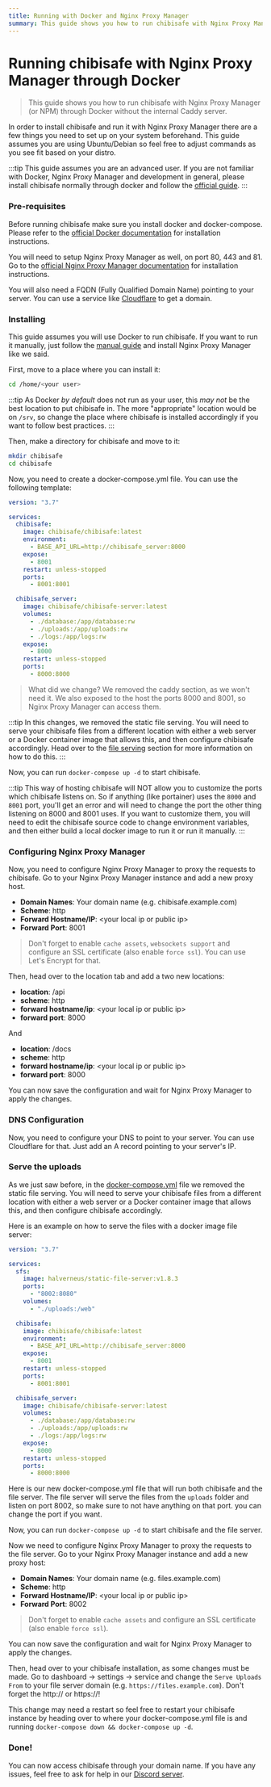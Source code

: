 ```yaml
---
title: Running with Docker and Nginx Proxy Manager
summary: This guide shows you how to run chibisafe with Nginx Proxy Manager (or NPM) through Docker without the internal Caddy server.
---
```


# Running chibisafe with Nginx Proxy Manager through Docker
> This guide shows you how to run chibisafe with Nginx Proxy Manager (or NPM) through Docker without the internal Caddy server.

In order to install chibisafe and run it with Nginx Proxy Manager there are a few things you need to set up on your system beforehand. This guide assumes you are using Ubuntu/Debian so feel free to adjust commands as you see fit based on your distro.

:::tip
  This guide assumes you are an advanced user. If you are not familiar with Docker, Nginx Proxy Manager and development in general, please install chibisafe normally through docker and follow the [official guide](/guides/docs/installation/running-with-docker).
:::

### Pre-requisites

Before running chibisafe make sure you install docker and docker-compose. Please refer to the [official Docker documentation](https://docs.docker.com/get-docker/) for installation instructions.

You will need to setup Nginx Proxy Manager as well, on port 80, 443 and 81. Go to the [official Nginx Proxy Manager documentation](https://nginxproxymanager.com/guide/#quick-setup) for installation instructions.

You will also need a FQDN (Fully Qualified Domain Name) pointing to your server. You can use a service like [Cloudflare](https://www.cloudflare.com/) to get a domain.

### Installing

This guide assumes you will use Docker to run chibisafe. If you want to run it manually, just follow the [manual guide](/guides/running-manually) and install Nginx Proxy Manager like we said.

First, move to a place where you can install it:

```bash
cd /home/<your user>
```

:::tip
  As Docker *by default* does not run as your user, this *may not* be the best location to put chibisafe in.
  The more "appropriate" location would be on `/srv`, so change the place where chibisafe is installed accordingly if you want to follow best practices.
:::

Then, make a directory for chibisafe and move to it:

```bash
mkdir chibisafe
cd chibisafe
```

Now, you need to create a docker-compose.yml file. You can use the following template:

```yaml
version: "3.7"

services:
  chibisafe:
    image: chibisafe/chibisafe:latest
    environment:
      - BASE_API_URL=http://chibisafe_server:8000
    expose:
      - 8001
    restart: unless-stopped
    ports:
      - 8001:8001

  chibisafe_server:
    image: chibisafe/chibisafe-server:latest
    volumes:
      - ./database:/app/database:rw
      - ./uploads:/app/uploads:rw
      - ./logs:/app/logs:rw
    expose:
      - 8000
    restart: unless-stopped
    ports:
      - 8000:8000
```

> What did we change?
> We removed the caddy section, as we won't need it. We also exposed to the host the ports 8000 and 8001, so Nginx Proxy Manager can access them.

:::tip
  In this changes, we removed the static file serving. You will need to serve your chibisafe files from a different location with either a web server or a Docker container image that allows this, and then configure chibisafe accordingly.
  Head over to the [file serving](#serve-the-uploads) section for more information on how to do this.
:::

Now, you can run `docker-compose up -d` to start chibisafe.

:::tip
  This way of hosting chibisafe will NOT allow you to customize the ports which chibisafe listens on. So if anything (like portainer) uses the `8000` and `8001` port, you'll get an error and will need to change the port the other thing listening on 8000 and 8001 uses.
  If you want to customize them, you will need to edit the chibisafe source code to change environment variables, and then either build a local docker image to run it or run it manually.
:::

### Configuring Nginx Proxy Manager

Now, you need to configure Nginx Proxy Manager to proxy the requests to chibisafe. Go to your Nginx Proxy Manager instance and add a new proxy host.

- **Domain Names**: Your domain name (e.g. chibisafe.example.com)
- **Scheme**: http
- **Forward Hostname/IP**: \<your local ip or public ip\>
- **Forward Port**: 8001

> Don't forget to enable `cache assets`, `websockets support` and configure an SSL certificate (also enable `force ssl`). You can use Let's Encrypt for that.

Then, head over to the location tab and add a two new locations:

- **location**: /api
- **scheme**: http
- **forward hostname/ip**: \<your local ip or public ip\>
- **forward port**: 8000

And

- **location**: /docs
- **scheme**: http
- **forward hostname/ip**: \<your local ip or public ip\>
- **forward port**: 8000

You can now save the configuration and wait for Nginx Proxy Manager to apply the changes.

### DNS Configuration

Now, you need to configure your DNS to point to your server. You can use Cloudflare for that. Just add an A record pointing to your server's IP.

### Serve the uploads

As we just saw before, in the [docker-compose.yml](#installing) file we removed the static file serving. You will need to serve your chibisafe files from a different location with either a web server or a Docker container image that allows this, and then configure chibisafe accordingly.

Here is an example on how to serve the files with a docker image file server:

```yaml
version: "3.7"

services:
  sfs:
    image: halverneus/static-file-server:v1.8.3
    ports:
      - "8002:8080"
    volumes:
      - "./uploads:/web"

  chibisafe:
    image: chibisafe/chibisafe:latest
    environment:
      - BASE_API_URL=http://chibisafe_server:8000
    expose:
      - 8001
    restart: unless-stopped
    ports:
      - 8001:8001

  chibisafe_server:
    image: chibisafe/chibisafe-server:latest
    volumes:
      - ./database:/app/database:rw
      - ./uploads:/app/uploads:rw
      - ./logs:/app/logs:rw
    expose:
      - 8000
    restart: unless-stopped
    ports:
      - 8000:8000
```

Here is our new docker-compose.yml file that will run both chibisafe and the file server. The file server will serve the files from the `uploads` folder and listen on port 8002, so make sure to not have anything on that port. you can change the port if you want.

Now, you can run `docker-compose up -d` to start chibisafe and the file server.

Now we need to configure Nginx Proxy Manager to proxy the requests to the file server. Go to your Nginx Proxy Manager instance and add a new proxy host:

- **Domain Names**: Your domain name (e.g. files.example.com)
- **Scheme**: http
- **Forward Hostname/IP**: \<your local ip or public ip\>
- **Forward Port**: 8002

> Don't forget to enable `cache assets` and configure an SSL certificate (also enable `force ssl`).

You can now save the configuration and wait for Nginx Proxy Manager to apply the changes.

Then, head over to your chibisafe installation, as some changes must be made. Go to dashboard -> settings -> service and change the `Serve Uploads From` to your file server domain (e.g. `https://files.example.com`). Don't forget the http:// or https://!

This change may need a restart so feel free to restart your chibisafe instance by heading over to where your docker-compose.yml file is and running `docker-compose down && docker-compose up -d`.

### Done!

You can now access chibisafe through your domain name. If you have any issues, feel free to ask for help in our [Discord server](https://discord.gg/5g6vgwn).
